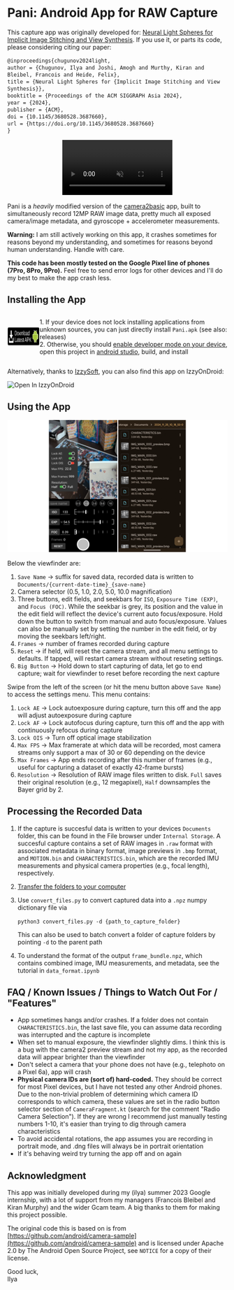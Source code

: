 # Pani: Android App for RAW Capture
This capture app was originally developed for: [Neural Light Spheres for Implicit Image Stitching and View Synthesis](https://light.princeton.edu/publication/neuls/). If you use it, or parts its code, please considering citing our paper:

```
@inproceedings{chugunov2024light,
author = {Chugunov, Ilya and Joshi, Amogh and Murthy, Kiran and Bleibel, Francois and Heide, Felix},
title = {Neural Light Spheres for {Implicit Image Stitching and View Synthesis}},
booktitle = {Proceedings of the ACM SIGGRAPH Asia 2024},
year = {2024},
publisher = {ACM},
doi = {10.1145/3680528.3687660},
url = {https://doi.org/10.1145/3680528.3687660}
}
```

<div style="text-align: center;">
  <video autoplay loop muted playsinline width="50%">
    <source src="!figs/app-demo-compressed.mp4" type="video/mp4">
    Your browser does not support the video tag.
  </video>
</div>

Pani is a *heavily* modified version of the [camera2basic](https://github.com/android/camera-samples/tree/main/Camera2Basic) app, built to simultaneously record 12MP RAW image data, pretty much all exposed camera/image metadata, and gyroscope + accelerometer measurements. 

**Warning:** I am still actively working on this app, it crashes sometimes for reasons beyond my understanding, and sometimes for reasons beyond human understanding. Handle with care.

**This code has been mostly tested on the Google Pixel line of phones (7Pro, 8Pro, 9Pro).** Feel free to send error logs for other devices and I'll do my best to make the app crash less.

## Installing the App
<div style="display: flex; align-items: center;">
  <a href="https://github.com/Ilya-Muromets/Pani/releases/latest/download/Pani.apk" style="text-decoration: none;">
    <img src="!figs/download.svg" alt="Download APK" style="height:45px; margin-right: 10px;"/>
  </a>
  <p style="margin-top:12px">
    1. If your device does not lock installing applications from unknown sources, you can just directly install <code>Pani.apk</code> (see also: releases)<br>
    2. Otherwise, you should <a href="https://developer.android.com/studio/debug/dev-options">enable developer mode on your device</a>, open this project in <a href="https://developer.android.com/studio">android studio</a>, build, and install
  </p>
</div>

  
Alternatively, thanks to [IzzySoft](https://github.com/IzzySoft), you can also find this app on IzzyOnDroid:  
  
<a href="https://apt.izzysoft.de/fdroid/index/apk/com.android.example.camera2.basic/" style="text-decoration: none;">
  <img src="https://gitlab.com/IzzyOnDroid/repo/-/raw/master/assets/IzzyOnDroid.png" alt="Open In IzzyOnDroid" style="height:60px;"/>
</a>




## Using the App
![app](!figs/app.png)

Below the viewfinder are:
1. `Save Name` → suffix for saved data, recorded data is written to `Documents/{current-date-time}_{save-name}`
2. Camera selector (0.5, 1.0, 2.0, 5.0, 10.0 magnification)
3. Three buttons, edit fields, and seekbars for `ISO`, `Exposure Time (EXP)`, and `Focus (FOC)`. While the seekbar is grey, its position and the value in the edit field will reflect the device's current auto focus/exposure. Hold down the button to switch from manual and auto focus/exposure. Values can also be manually set by setting the number in the edit field, or by moving the seekbars left/right.
4. `Frames` → number of frames recorded during capture
5. `Reset` → if held, will reset the camera stream, and all menu settings to defaults. If tapped, will restart camera stream without reseting settings.
6. `Big Button` → Hold down to start capturing of data, let go to end capture; wait for viewfinder to reset before recording the next capture

Swipe from the left of the screen (or hit the menu button above `Save Name`) to access the settings menu. This menu contains:
1. `Lock AE` → Lock autoexposure during capture, turn this off and the app will adjust autoexposure during capture
2. `Lock AF` → Lock autofocus during capture, turn this off and the app with continuously refocus during capture
3. `Lock OIS` → Turn off optical image stabilization
4. `Max FPS` → Max framerate at which data will be recorded, most camera streams only support a max of 30 or 60 depending on the device
5. `Max Frames` → App ends recording after this number of frames (e.g., useful for capturing a dataset of exactly 42-frame bursts)
6. `Resolution` → Resolution of RAW image files written to disk. `Full` saves their original resolution (e.g., 12 megapixel), `Half` downsamples the Bayer grid by 2.

## Processing the Recorded Data
1. If the capture is succesful data is written to your devices `Documents` folder, this can be found in the File browser under `Internal Storage`. A succesful capture contains a set of RAW images in `.raw` format with associated metadata in binary format, image previews in `.bmp` format, and `MOTION.bin` and `CHARACTERISTICS.bin`, which are the recorded IMU measurements and physical camera properties (e.g., focal length), respectively.
2. [Transfer the folders to your computer](https://support.google.com/android/answer/9064445)
3. Use `convert_files.py` to convert captured data into a `.npz` numpy dictionary file via  

    ```python3 convert_files.py -d {path_to_capture_folder}```  

    This can also be used to batch convert a folder of capture folders by pointing `-d` to the parent path

4. To understand the format of the output `frame_bundle.npz`, which contains combined image, IMU measurements, and metadata, see the tutorial in `data_format.ipynb`


## FAQ / Known Issues / Things to Watch Out For / "Features"

* App sometimes hangs and/or crashes. If a folder does not contain `CHARACTERISTICS.bin`, the last save file, you can assume data recording was interrupted and the capture is incomplete
* When set to manual exposure, the viewfinder slightly dims. I think this is a bug with the camera2 preview stream and not my app, as the recorded data will appear brighter than the viewfinder
* Don't select a camera that your phone does not have (e.g., telephoto on a Pixel 6a), app will crash
* **Physical camera IDs are (sort of) hard-coded.** They should be correct for most Pixel devices, but I have not tested any other Android phones. Due to the non-trivial problem of determining which camera ID corresponds to which camera, these values are set in the radio button selector section of `CameraFragment.kt` (search for the comment "Radio Camera Selection"). If they are wrong I recommend just manually testing numbers 1-10, it's easier than trying to dig through camera characteristics
* To avoid accidental rotations, the app assumes you are recording in portrait mode, and .dng files will always be in portrait orientation
* If it's behaving weird try turning the app off and on again

## Acknowledgment
This app was initially developed during my (ilya) summer 2023 Google internship, with a lot of support from my managers (Francois Bleibel and Kiran Murphy) and the wider Gcam team. A big thanks to them for making this project possible.

The original code this is based on is from [https://github.com/android/camera-sample](https://github.com/android/camera-sample) and is licensed under Apache 2.0 by The Android Open Source Project, see `NOTICE` for a copy of their license.

Good luck,  
Ilya

